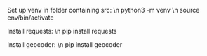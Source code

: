 Set up venv in folder containing src: \n
python3 -m venv \n
source env/bin/activate

Install requests: \n
pip install requests

Install geocoder: \n
pip install geocoder
